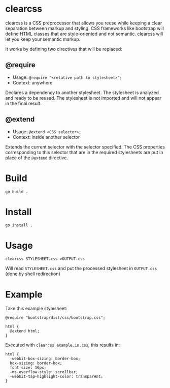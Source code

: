 clearcss
========

clearcss is a CSS preprocessor that allows you reuse while keeping a clear
separation between markup and styling. CSS frameworks like bootstrap will define
HTML classes that are style-oriented and not semantic. clearcss will let you
keep your semantic markup.

It works by defining two directives that will be replaced:

@require
--------

- Usage: `@require "<relative path to stylesheet>";`
- Context: anywhere

Declares a dependency to another stylesheet. The stylesheet is analyzed and
ready to be reused. The stylesheet is not imported and will not appear in the
final result.

@extend
-------

- Usage: `@extend <CSS selector>;`
- Context: inside another selector

Extends the current selector with the selector specified. The CSS properties
corresponding to this selector that are in the required stylesheets are put in
place of the `@extend` directive.

Build
=====

    go build .

Install
=======

    go install .

Usage
=====

    clearcss STYLESHEET.css >OUTPUT.css

Will read `STYLESHEET.css` and put the processed stylesheet in `OUTPUT.css`
(done by shell redirection)

Example
=======

Take this example stylesheet:

    @require "bootstrap/dist/css/bootstrap.css";

    html {
      @extend html;
    }

Executed with `clearcss example.in.css`, this results in:

    html {
      -webkit-box-sizing: border-box;
      box-sizing: border-box;
      font-size: 16px;
      -ms-overflow-style: scrollbar;
      -webkit-tap-highlight-color: transparent;
    }

